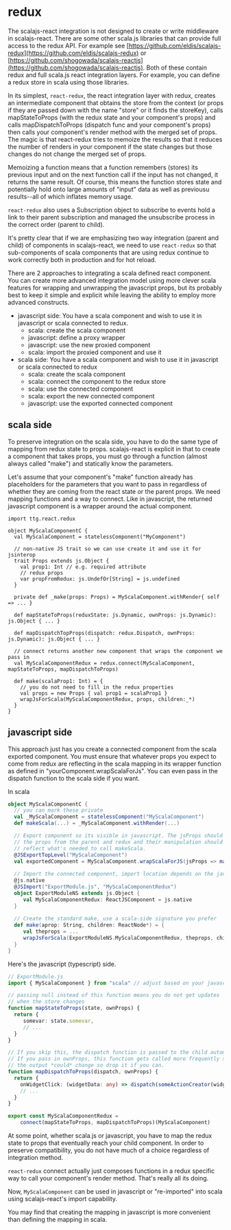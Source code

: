 # redux

The scalajs-react integration is not designed to create or write middleware in scalajs-react. There are some other scala.js libraries that can provide full access to the redux API. For example see [https://github.com/eldis/scalajs-redux](https://github.com/eldis/scalajs-redux) or [https://github.com/shogowada/scalajs-reactjs](https://github.com/shogowada/scalajs-reactjs). Both of these contain redux and full scala.js react integration layers. For example, you can define a redux store in scala using those libraries.

In its simplest, `react-redux`, the react integration layer with redux, creates an intermediate component that obtains the store from the context (or props if they are passed down with the name "store" or it finds the storeKey), calls mapStateToProps (with the redux state and your component's  props) and calls mapDispatchToProps (dispatch func and your component's props) then calls your component's render method with the merged set of props. The magic is that react-redux tries to memoize the results so that it reduces the number of renders in your component if the state changes but those changes do not change the merged set of props.

Memoizing a function means that a function remembers (stores) its previous input and on the next function call if the input has not changed, it returns the same result. Of course, this means the function stores state and potentially hold onto large amounts of "input" data as well as previousu results--all of which inflates memory usage.

`react-redux` also uses a Subscription object to subscribe to events hold a link to their parent subscription and managed the unsubscribe process in the correct order (parent to child).

It's pretty clear that if we are emphasizing two way integration (parent and child) of components in scalajs-react, we need to use `react-redux` so that sub-components of scala components that are using redux continue to work correctly both in production and for hot reload.

There are 2 approaches to integrating a scala defined react component. You can create more advanced integration model using more clever scala features for wrapping and unwrapping the javascript props, but its probably best to keep it simple and explicit while leaving the ability to employ more advanced constructs.

* javascript side: You have a scala component and wish to use it in javascript or scala connected to redux.
   * scala: create the scala component
   * javascript: define a proxy wrapper
   * javascript: use the new proxied component
   * scala: import the proxied component and use it
* scala side: You have a scala component and wish to use it in javascript or scala connected to redux
   * scala: create the scala component
   * scala: connect the component to the redux store
   * scala: use the connected component
   * scala: export the new connected component
   * javascript: use the exported connected component

## scala side
To preserve integration on the scala side, you have to do the same type of
mapping from redux state to props. scalajs-react is explicit in that to create a
component that takes props, you must go through a function (almost always called
"make") and statically know the parameters.

Let's assume that your component's "make" function already has placeholders for
the parameters that you want to pass in regardless of whether they are coming
from the react state or the parent props. We need mapping functions and a way to
connect. Like in javascript, the returned javascript component is a wrapper
around the actual component.

```
import ttg.react.redux

object MyScalaComponentC {
  val MyScalaComponent = statelessComponent("MyComponent")
  
  // non-native JS trait so we can use create it and use it for jsinterop
  trait Props extends js.Object {
    val prop1: Int // e.g. required attribute
    // redux props
    var propFromRedux: js.UndefOr[String] = js.undefined
  }
  
  private def _make(props: Props) = MyScalaComponent.withRender{ self => ... }

  def mapStateToProps(reduxState: js.Dynamic, ownProps: js.Dynamic): js.Object { ... }

  def mapDispatchTopProps(dispatch: redux.Dispatch, ownProps: js.Dynamic): js.Object { ... }

  // connect returns another new component that wraps the component we pass in
  val MyScalaComponentRedux = redux.connect(MyScalaComponent, mapStateToProps, mapDispatchToProps)
  
  def make(scalaProp1: Int) = {
    // you do not need to fill in the redux properties
    val props = new Props { val prop1 = scalaProp1 }
    wrapJsForScala(MyScalaComponentRedux, props, children:_*)
  }
}
```
## javascript side
This approach just has you create a connected component from the scala exported component. You must ensure that whatever props you expect to come from redux are reflecting in the scala mapping in its wrapper function as defined in "yourComponent.wrapScalaForJs". You can even pass in the dispatch function to the scala side if you want.

In scala
```scala
object MyScalaComponentC {
  // you can mark these private
  val _MyScalaComponent = statelessComponent("MyScalaComponent")
  def makeScala(...) = _MyScalaComponent.withRender(...)

  // Export component so its visible in javascript. The jsProps should be
  // the props from the parent and redux and their manipulation should 
  // reflect what's needed to call makeScala.
  @JSExportTopLevel("MyScalaComponent")
  val exportedComponent = MyScalaComponent.wrapScalaForJS(jsProps => makeScala(...))
  
  // Import the connected component, import location depends on the javascript "bundler"
  @js.native
  @JSImport("ExportModule.js", "MyScalaComponentRedux")
  object ExportModuleNS extends js.Object {
     val MyScalaComponentRedux: ReactJSComponent = js.native
  }
   
  // Create the standard make, use a scala-side signature you prefer
  def make(aprop: String, children: ReactNode*) = {
     val theprops = ...
     wrapJsForScala(ExportModuleNS.MyScalaComponentRedux, theprops, children:_*)
  }
}
```
Here's the javascript (typescript) side.
```typescript
// ExportModule.js 
import { MyScalaComponent } from "scala" // adjust based on your javascript bundler

// passing null instead of this function means you do not get updates
// when the store changes
function mapStateToProps(state, ownProps) {
  return {
     somevar: state.somevar,
     // ...
  }
}

// If you skip this, the dispatch function is passed to the child automatically.
// If you pass in ownProps, this function gets called more frequently since
// the output *could* change so drop it if you can.
function mapDispatchToProps(dispatch, ownProps) {
  return {
    onWidgetClick: (widgetData: any) => dispatch(someActionCreator(widgetData)),
    // ...
  }
}

export const MyScalaComponentRedux = 
    connect(mapStateToProps, mapDispatchToProps)(MyScalaComponent)
```

At some point, whether scala.js or javascript, you have to map the redux state
to props that eventually reach your child component. In order to preserve
compatibility, you do not have much of a choice regardless of integration
method.

`react-redux` connect actually just composes functions in a redux specific way
to call your component's render method. That's really all its doing.

Now, `MyScalaComponent` can be used in javascript or "re-imported" into scala
using scalajs-react's import capability.

You may find that creating the mapping in javascript is more convenient than
defining the mapping in scala.
